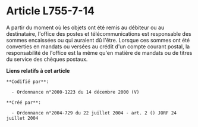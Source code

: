 # Article L755-7-14

A partir du moment où les objets ont été remis au débiteur ou au destinataire, l'office des postes et télécommunications est
responsable des sommes encaissées ou qui auraient dû l'être. Lorsque ces sommes ont été converties en mandats ou versées au
crédit d'un compte courant postal, la responsabilité de l'office est la même qu'en matière de mandats ou de titres du service
des chèques postaux.

**Liens relatifs à cet article**

	**Codifié par**:

	  - Ordonnance n°2000-1223 du 14 décembre 2000 (V)

	**Créé par**:

	  - Ordonnance n°2004-729 du 22 juillet 2004 - art. 2 () JORF 24 juillet 2004
